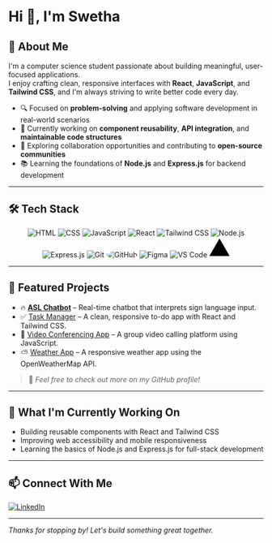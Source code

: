 

<!---
SSSwetha25/SSSwetha25 is a ✨ special ✨ repository because its `README.md` (this file) appears on your GitHub profile.
You can click the Preview link to take a look at your changes.
--->
<h1>Hi 👋, I'm Swetha</h1>

## 🌱 About Me

I'm a computer science student passionate about building meaningful, user-focused applications.  
I enjoy crafting clean, responsive interfaces with **React**, **JavaScript**, and **Tailwind CSS**, and I'm always striving to write better code every day.

- 🔍 Focused on **problem-solving** and applying software development in real-world scenarios  
- 🔧 Currently working on **component reusability**, **API integration**, and **maintainable code structures**  
- 🤝 Exploring collaboration opportunities and contributing to **open-source communities**  
- 📚 Learning the foundations of **Node.js** and **Express.js** for backend development

---
## 🛠️ Tech Stack

<p align="center">
  <!-- Languages -->
  <img src="https://cdn.jsdelivr.net/gh/devicons/devicon/icons/html5/html5-original.svg" width="40" alt="HTML" />
  <img src="https://cdn.jsdelivr.net/gh/devicons/devicon/icons/css3/css3-original.svg" width="40" alt="CSS" />
  <img src="https://cdn.jsdelivr.net/gh/devicons/devicon/icons/javascript/javascript-original.svg" width="40" alt="JavaScript" />

  <!-- Frontend -->
  <img src="https://cdn.jsdelivr.net/gh/devicons/devicon/icons/react/react-original.svg" width="40" alt="React" />
  <img src="https://upload.wikimedia.org/wikipedia/commons/d/d5/Tailwind_CSS_Logo.svg" width="40" alt="Tailwind CSS" />

  
  <!-- Backend -->
  <img src="https://cdn.jsdelivr.net/gh/devicons/devicon/icons/nodejs/nodejs-original.svg" width="40" alt="Node.js" />
  <img src="https://cdn.jsdelivr.net/gh/devicons/devicon/icons/express/express-original.svg" width="40" alt="Express.js" />

  <!-- Tools -->
  <img src="https://cdn.jsdelivr.net/gh/devicons/devicon/icons/git/git-original.svg" width="40" alt="Git" />
  <img src="https://cdn.jsdelivr.net/gh/devicons/devicon/icons/github/github-original.svg" width="40" alt="GitHub" style="background-color:white;border-radius:50%;" />
  <img src="https://cdn.jsdelivr.net/gh/devicons/devicon/icons/figma/figma-original.svg" width="40" alt="Figma" />
  <img src="https://cdn.jsdelivr.net/gh/devicons/devicon/icons/vscode/vscode-original.svg" width="40" alt="VS Code" />
  <img src="https://raw.githubusercontent.com/devicons/devicon/master/icons/vercel/vercel-original.svg" width="40" alt="Vercel" />
</p>


---

## 🚀 Featured Projects

- 🔥 **[ASL Chatbot](https://github.com/SSSwetha25/asl-chatbot)** – Real-time chatbot that interprets sign language input.
- ✅ [Task Manager](https://github.com/SSSwetha25/To-Do-App.git) – A clean, responsive to-do app with React and Tailwind CSS.
- 🎥 [Video Conferencing App](https://github.com/SSSwetha25/Video-Conferencing-App) – A group video calling platform using JavaScript.
- ⛅ [Weather App](https://github.com/SSSwetha25/weather-app.git) – A responsive weather app using the OpenWeatherMap API.
> 📌 *Feel free to check out more on my GitHub profile!*
---

## 🎯 What I'm Currently Working On

- Building reusable components with React and Tailwind CSS
- Improving web accessibility and mobile responsiveness
- Learning the basics of Node.js and Express.js for full-stack development


---


## 📫 Connect With Me

[![LinkedIn](https://img.shields.io/badge/LinkedIn-Connect-blue?style=flat-square&logo=linkedin)](https://www.linkedin.com/in/swetha-s-s-63b3122b1)  

---

*Thanks for stopping by! Let's build something great together.* 
